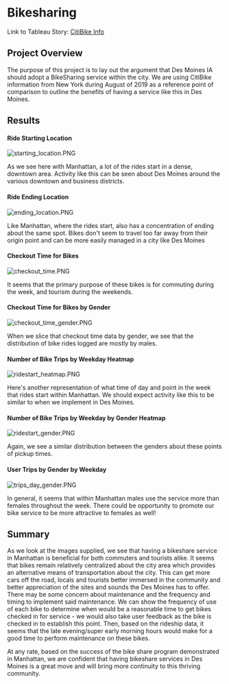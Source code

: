 # Bikesharing

Link to Tableau Story:
[CitiBike Info](https://public.tableau.com/profile/jeff6307#!/vizhome/CitiBikeChallenge_16108481265540/CitiBikeChallenge?publish=yes "CitiBike Info")

## Project Overview

The purpose of this project is to lay out the argument that Des Moines IA should adopt a BikeSharing service within the city. We are using CitiBike information from New York during August of 2019 as a reference point of comparison to outline the benefits of having a service like this in Des Moines.

## Results

#### Ride Starting Location

![starting_location.PNG](Resources/starting_location.PNG)

As we see here with Manhattan, a lot of the rides start in a dense, downtown area. Activity like this can be seen about Des Moines around the various downtown and business districts.

#### Ride Ending Location

![ending_location.PNG](Resources/ending_location.PNG)

Like Manhattan, where the rides start, also has a concentration of ending about the same spot. Bikes don't seem to travel too far away from their origin point and can be more easily managed in a city like Des Moines

#### Checkout Time for Bikes

![checkout_time.PNG](Resources/checkout_time.PNG)

It seems that the primary purpose of these bikes is for commuting during the week, and tourism during the weekends.

#### Checkout Time for Bikes by Gender

![checkout_time_gender.PNG](Resources/checkout_time_gender.PNG)

When we slice that checkout time data by gender, we see that the distribution of bike rides logged are mostly by males. 

#### Number of Bike Trips by Weekday Heatmap

![ridestart_heatmap.PNG](Resources/ridestart_heatmap.PNG)

Here's another representation of what time of day and point in the week that rides start within Manhattan. We should expect activity like this to be similar to when we implement in Des Moines.

#### Number of Bike Trips by Weekday by Gender Heatmap

![ridestart_gender.PNG](Resources/ridestart_gender.PNG)

Again, we see a similar distribution between the genders about these points of pickup times.

#### User Trips by Gender by Weekday

![trips_day_gender.PNG](Resources/trips_day_gender.PNG)

In general, it seems that within Manhattan males use the service more than females throughout the week. There could be opportunity to promote our bike service to be more attractive to females as well!

## Summary

As we look at the images supplied, we see that having a bikeshare service in Manhattan is beneficial for both commuters and tourists alike. It seems that bikes remain relatively centralized about the city area which provides an alternative means of transportation about the city. This can get more cars off the road, locals and tourists better immersed in the community and better appreciation of the sites and sounds the Des Moines has to offer. There may be some concern about maintenance and the frequency and timing to implement said maintenance. We can show the frequency of use of each bike to determine when would be a reasonable time to get bikes checked in for service - we would also take user feedback as the bike is checked in to establish this point. Then, based on the rideship data, it seems that the late evening/super early morning hours would make for a good time to perform maintenance on these bikes. 

At any rate, based on the success of the bike share program demonstrated in Manhattan, we are confident that having bikeshare services in Des Moines is a great move and will bring more continuity to this thriving community. 
